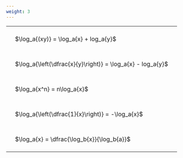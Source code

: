 ```yaml
---
weight: 3
---
```


<style type="text/css">
#T_4d60c th.col_heading {
  text-align: left;
  font-size: 1em;
}
#T_4d60c td {
  text-align: left;
  font-size: 1em;
  padding: 1.5em;
}
</style>
<table id="T_4d60c">
  <thead>
  </thead>
  <tbody>
    <tr>
      <td id="T_4d60c_row0_col0" class="data row0 col0" >$\log_a{(xy)} = \log_a{x} + log_a{y}$</td>
    </tr>
    <tr>
      <td id="T_4d60c_row1_col0" class="data row1 col0" >$\log_a{\left(\dfrac{x}{y}\right)} = \log_a{x} - log_a{y}$</td>
    </tr>
    <tr>
      <td id="T_4d60c_row2_col0" class="data row2 col0" >$\log_a{x^n} = n\log_a{x}$</td>
    </tr>
    <tr>
      <td id="T_4d60c_row3_col0" class="data row3 col0" >$\log_a{\left(\dfrac{1}{x}\right)} = -\log_a{x}$</td>
    </tr>
    <tr>
      <td id="T_4d60c_row4_col0" class="data row4 col0" >$\log_a{x} = \dfrac{\log_b{x}}{\log_b{a}}$</td>
    </tr>
  </tbody>
</table>
